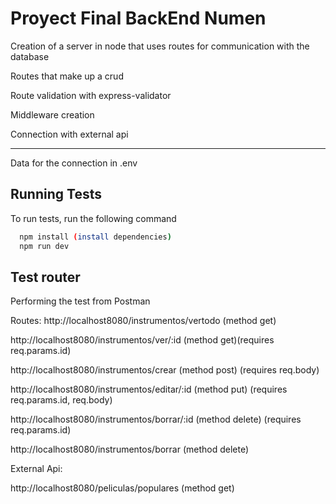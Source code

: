 
# Proyect Final BackEnd Numen


Creation of a server in node that uses routes for communication with the database

Routes that make up a crud

Route validation with express-validator

Middleware creation

Connection with external api

---

Data for the connection in .env



## Running Tests

To run tests, run the following command

```bash
  npm install (install dependencies)
  npm run dev
```


## Test router

Performing the test from Postman

Routes:
http://localhost8080/instrumentos/vertodo (method get)

http://localhost8080/instrumentos/ver/:id (method get)(requires req.params.id)

http://localhost8080/instrumentos/crear (method post) (requires req.body)

http://localhost8080/instrumentos/editar/:id (method put) (requires req.params.id, req.body)

http://localhost8080/instrumentos/borrar/:id (method delete) (requires req.params.id)

http://localhost8080/instrumentos/borrar (method delete)

External Api:

http://localhost8080/peliculas/populares (method get)







